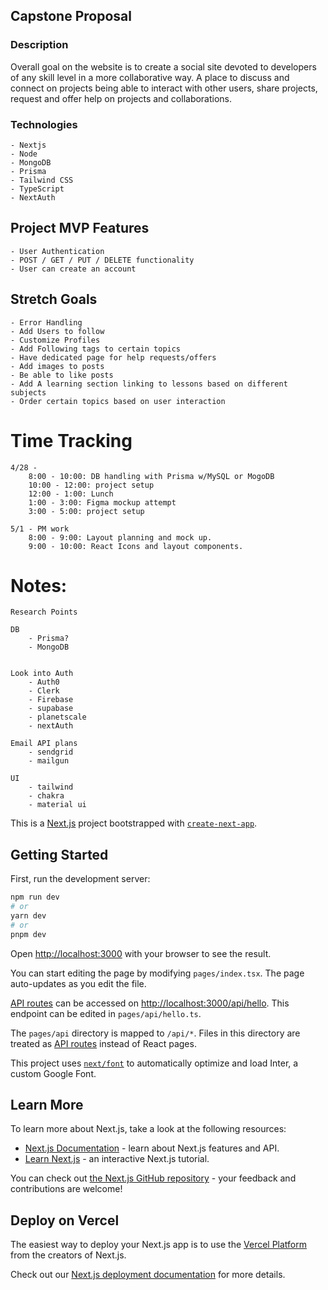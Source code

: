 ## Capstone Proposal

### Description 

Overall goal on the website is to create a social site devoted to developers of any skill level in a more collaborative way. A place to discuss and connect on projects
being able to interact with other users, share projects, request and offer help on projects and collaborations. 

### Technologies

	- Nextjs
	- Node
	- MongoDB
	- Prisma
	- Tailwind CSS
	- TypeScript
	- NextAuth

## Project MVP Features

	- User Authentication
	- POST / GET / PUT / DELETE functionality 
	- User can create an account

## Stretch Goals

	- Error Handling
 	- Add Users to follow
	- Customize Profiles
	- Add Following tags to certain topics
	- Have dedicated page for help requests/offers
	- Add images to posts
	- Be able to like posts
	- Add A learning section linking to lessons based on different subjects
	- Order certain topics based on user interaction

# Time Tracking
	4/28 - 
		8:00 - 10:00: DB handling with Prisma w/MySQL or MogoDB
		10:00 - 12:00: project setup
		12:00 - 1:00: Lunch
		1:00 - 3:00: Figma mockup attempt
		3:00 - 5:00: project setup

	5/1 - PM work
		8:00 - 9:00: Layout planning and mock up.
		9:00 - 10:00: React Icons and layout components.

# Notes:
```
Research Points

DB
	- Prisma?
	- MongoDB


Look into Auth
	- Auth0
	- Clerk
	- Firebase
	- supabase
	- planetscale
	- nextAuth

Email API plans
	- sendgrid
	- mailgun

UI
	- tailwind
	- chakra
	- material ui
```


This is a [Next.js](https://nextjs.org/) project bootstrapped with [`create-next-app`](https://github.com/vercel/next.js/tree/canary/packages/create-next-app).

## Getting Started

First, run the development server:

```bash
npm run dev
# or
yarn dev
# or
pnpm dev
```

Open [http://localhost:3000](http://localhost:3000) with your browser to see the result.

You can start editing the page by modifying `pages/index.tsx`. The page auto-updates as you edit the file.

[API routes](https://nextjs.org/docs/api-routes/introduction) can be accessed on [http://localhost:3000/api/hello](http://localhost:3000/api/hello). This endpoint can be edited in `pages/api/hello.ts`.

The `pages/api` directory is mapped to `/api/*`. Files in this directory are treated as [API routes](https://nextjs.org/docs/api-routes/introduction) instead of React pages.

This project uses [`next/font`](https://nextjs.org/docs/basic-features/font-optimization) to automatically optimize and load Inter, a custom Google Font.

## Learn More

To learn more about Next.js, take a look at the following resources:

- [Next.js Documentation](https://nextjs.org/docs) - learn about Next.js features and API.
- [Learn Next.js](https://nextjs.org/learn) - an interactive Next.js tutorial.

You can check out [the Next.js GitHub repository](https://github.com/vercel/next.js/) - your feedback and contributions are welcome!

## Deploy on Vercel

The easiest way to deploy your Next.js app is to use the [Vercel Platform](https://vercel.com/new?utm_medium=default-template&filter=next.js&utm_source=create-next-app&utm_campaign=create-next-app-readme) from the creators of Next.js.

Check out our [Next.js deployment documentation](https://nextjs.org/docs/deployment) for more details.
